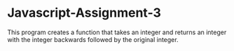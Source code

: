 # Javascript-Assignment-3

This program creates a function that takes an integer  and returns an integer with the integer backwards followed by the original integer.
